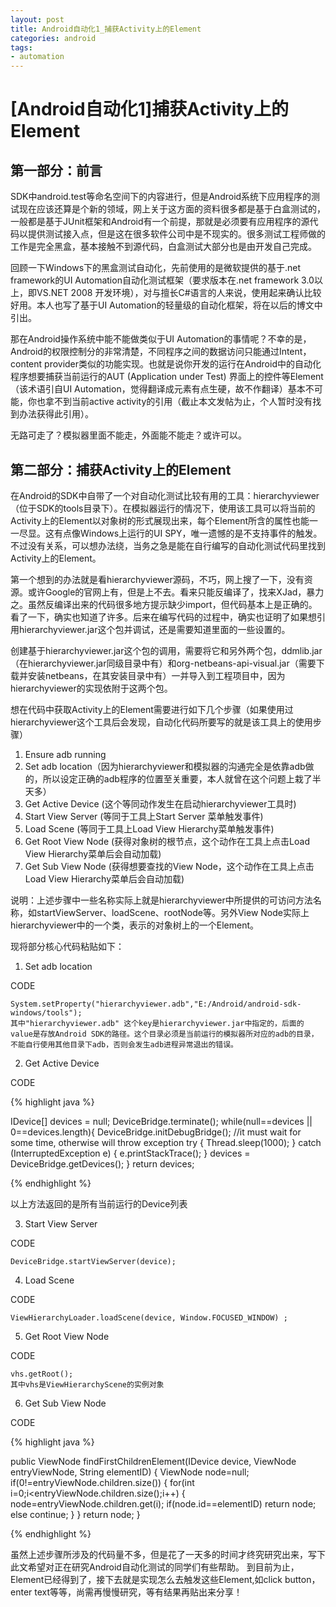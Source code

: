 ```yaml
---
layout: post
title: Android自动化1_捕获Activity上的Element
categories: android
tags: 
- automation
---
```


# [Android自动化1]捕获Activity上的Element

## 第一部分：前言

 SDK中android.test等命名空间下的内容进行，但是Android系统下应用程序的测试现在应该还算是个新的领域，网上关于这方面的资料很多都是基于白盒测试的，一般都是基于JUnit框架和Android有一个前提，那就是必须要有应用程序的源代码以提供测试接入点，但是这在很多软件公司中是不现实的。很多测试工程师做的工作是完全黑盒，基本接触不到源代码，白盒测试大部分也是由开发自己完成。

回顾一下Windows下的黑盒测试自动化，先前使用的是微软提供的基于.net framework的UI Automation自动化测试框架（要求版本在.net framework 3.0以上，即VS.NET 2008 开发环境），对与擅长C#语言的人来说，使用起来确认比较好用。本人也写了基于UI Automation的轻量级的自动化框架，将在以后的博文中引出。

那在Android操作系统中能不能做类似于UI Automation的事情呢？不幸的是，Android的权限控制分的非常清楚，不同程序之间的数据访问只能通过Intent，content provider类似的功能实现。也就是说你开发的运行在Android中的自动化程序想要捕获当前运行的AUT (Application under Test) 界面上的控件等Element（该术语引自UI Automation，觉得翻译成元素有点生硬，故不作翻译）基本不可能，你也拿不到当前active activity的引用（截止本文发帖为止，个人暂时没有找到办法获得此引用）。

无路可走了？模拟器里面不能走，外面能不能走？或许可以。

## 第二部分：捕获Activity上的Element

在Android的SDK中自带了一个对自动化测试比较有用的工具：hierarchyviewer（位于SDK的tools目录下）。在模拟器运行的情况下，使用该工具可以将当前的Activity上的Element以对象树的形式展现出来，每个Element所含的属性也能一一尽显。这有点像Windows上运行的UI SPY，唯一遗憾的是不支持事件的触发。不过没有关系，可以想办法绕，当务之急是能在自行编写的自动化测试代码里找到Activity上的Element。

第一个想到的办法就是看hierarchyviewer源码，不巧，网上搜了一下，没有资源。或许Google的官网上有，但是上不去。看来只能反编译了，找来XJad，暴力之。虽然反编译出来的代码很多地方提示缺少import，但代码基本上是正确的。看了一下，确实也知道了许多。后来在编写代码的过程中，确实也证明了如果想引用hierarchyviewer.jar这个包并调试，还是需要知道里面的一些设置的。

创建基于hierarchyviewer.jar这个包的调用，需要将它和另外两个包，ddmlib.jar（在hierarchyviewer.jar同级目录中有）和org-netbeans-api-visual.jar（需要下载并安装netbeans，在其安装目录中有）一并导入到工程项目中，因为hierarchyviewer的实现依附于这两个包。

想在代码中获取Activity上的Element需要进行如下几个步骤（如果使用过hierarchyviewer这个工具后会发现，自动化代码所要写的就是该工具上的使用步骤）

1. Ensure adb running
2. Set adb location（因为hierarchyviewer和模拟器的沟通完全是依靠adb做的，所以设定正确的adb程序的位置至关重要，本人就曾在这个问题上栽了半天多）
3. Get Active Device (这个等同动作发生在启动hierarchyviewer工具时)
4. Start View Server  (等同于工具上Start Server 菜单触发事件)
5. Load Scene (等同于工具上Load View Hierarchy菜单触发事件)
6. Get Root View Node (获得对象树的根节点，这个动作在工具上点击Load View Hierarchy菜单后会自动加载)
7. Get Sub View Node (获得想要查找的View Node，这个动作在工具上点击Load View Hierarchy菜单后会自动加载)

说明：上述步骤中一些名称实际上就是hierarchyviewer中所提供的可访问方法名称，如startViewServer、loadScene、rootNode等。另外View Node实际上hierarchyviewer中的一个类，表示的对象树上的一个Element。

现将部分核心代码粘贴如下：

1. Set adb location

CODE 

    System.setProperty("hierarchyviewer.adb","E:/Android/android-sdk-windows/tools");
    其中"hierarchyviewer.adb" 这个key是hierarchyviewer.jar中指定的，后面的value是存放Android SDK的路径。这个目录必须是当前运行的模拟器所对应的adb的目录，不能自行使用其他目录下adb，否则会发生adb进程异常退出的错误。
     
2. Get Active Device

CODE 

{% highlight java %}

IDevice[] devices = null;
DeviceBridge.terminate();
while(null==devices || 0==devices.length){
    DeviceBridge.initDebugBridge();
    //it must wait for some time, otherwise will throw exception
    try {
        Thread.sleep(1000);
    } catch (InterruptedException e) {
        e.printStackTrace();
    }
    devices = DeviceBridge.getDevices();
}
return devices;

{% endhighlight %}

以上方法返回的是所有当前运行的Device列表
 
3. Start View Server

CODE 

    DeviceBridge.startViewServer(device);
 
4. Load Scene

CODE

    ViewHierarchyLoader.loadScene(device, Window.FOCUSED_WINDOW) ;
 
5. Get Root View Node

CODE

    vhs.getRoot();
    其中vhs是ViewHierarchyScene的实例对象
 
6. Get Sub View Node

CODE

{% highlight java %}

public ViewNode findFirstChildrenElement(IDevice device, 
            ViewNode entryViewNode, String elementID) {
    ViewNode node=null;
    if(0!=entryViewNode.children.size()) {
          for(int i=0;i<entryViewNode.children.size();i++) {
                node=entryViewNode.children.get(i);
                if(node.id==elementID)
                    return node;
                else
                    continue;
          }
    }
    return node;
}

{% endhighlight %}

虽然上述步骤所涉及的代码量不多，但是花了一天多的时间才终究研究出来，写下此文希望对正在研究Android自动化测试的同学们有些帮助。
到目前为止，Element已经得到了，接下去就是实现怎么去触发这些Element,如click button，enter text等等，尚需再慢慢研究，等有结果再贴出来分享！
